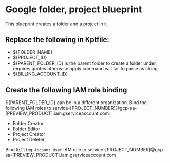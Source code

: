 # Google folder, project blueprint
This blueprint creates a folder and a project in it

## Replace the following in Kptfile:
- ${FOLDER_NAME}
- ${PROJECT_ID}
- ${PARENT_FOLDER_ID} is the parent folder to create a folder under, requires quotes otherwise apply command will fail to parse as string
- ${BILLING_ACCOUNT_ID}

## Create the following IAM role binding 
${PARENT_FOLDER_ID} can be in a different organization. Bind the following IAM roles to
service-[PROJECT_NUMBER]@gcp-sa-[PREVIEW_PRODUCT].iam.gserviceaccount.com:
- Folder Creator
- Folder Editor 
- Project Creator
- Project Deleter

Bind `Billing Account User` IAM role to service-[PROJECT_NUMBER]@gcp-sa-[PREVIEW_PRODUCT].iam.gserviceaccount.com